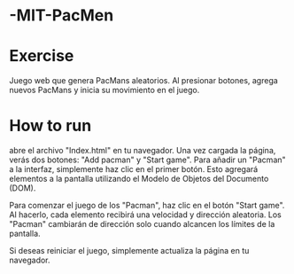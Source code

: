 # -MIT-PacMen
# Exercise
Juego web que genera PacMans aleatorios. Al presionar botones, agrega nuevos PacMans y inicia su movimiento en el juego.

# How to run 
abre el archivo "Index.html" en tu navegador. Una vez cargada la página, verás dos botones: "Add pacman" y "Start game". Para añadir un "Pacman" a la interfaz, simplemente haz clic en el primer botón. Esto agregará elementos a la pantalla utilizando el Modelo de Objetos del Documento (DOM).

Para comenzar el juego de los "Pacman", haz clic en el botón "Start game". Al hacerlo, cada elemento recibirá una velocidad y dirección aleatoria. Los "Pacman" cambiarán de dirección solo cuando alcancen los límites de la pantalla.

Si deseas reiniciar el juego, simplemente actualiza la página en tu navegador.

